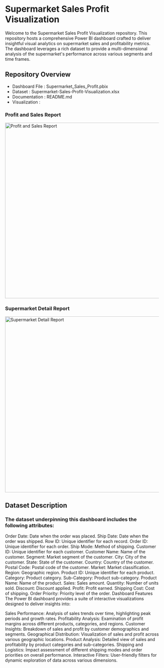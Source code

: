 # Supermarket Sales Profit Visualization

Welcome to the Supermarket Sales Profit Visualization repository. This repository hosts a comprehensive Power BI dashboard crafted to deliver insightful visual analytics on supermarket sales and profitability metrics. The dashboard leverages a rich dataset to provide a multi-dimensional analysis of the supermarket's performance across various segments and time frames.

## Repository Overview

- Dashboard File : Supermarket_Sales_Profit.pbix
- Dataset : Supermarket-Sales-Profit-Visualization.xlsx
- Documentation : README.md
- Visualization :

### Profit and Sales Report
<img width="573" alt="Profit and Sales Report" src="https://github.com/priyadarshini227/Supermarket-Sales-Profit-Visualization/assets/171139710/c55acc3f-baf9-4c5a-a5f5-39606d7966f1">

### Supermarket Detail Report
<img width="574" alt="Supermarket Detail Report" src="https://github.com/priyadarshini227/Supermarket-Sales-Profit-Visualization/assets/171139710/c7b8009c-753e-40bc-af86-4f8c0336dbed">

## Dataset Description

### The dataset underpinning this dashboard includes the following attributes:

Order Date: Date when the order was placed.
Ship Date: Date when the order was shipped.
Row ID: Unique identifier for each record.
Order ID: Unique identifier for each order.
Ship Mode: Method of shipping.
Customer ID: Unique identifier for each customer.
Customer Name: Name of the customer.
Segment: Market segment of the customer.
City: City of the customer.
State: State of the customer.
Country: Country of the customer.
Postal Code: Postal code of the customer.
Market: Market classification.
Region: Geographic region.
Product ID: Unique identifier for each product.
Category: Product category.
Sub-Category: Product sub-category.
Product Name: Name of the product.
Sales: Sales amount.
Quantity: Number of units sold.
Discount: Discount applied.
Profit: Profit earned.
Shipping Cost: Cost of shipping.
Order Priority: Priority level of the order.
Dashboard Features
The Power BI dashboard provides a suite of interactive visualizations designed to deliver insights into:

Sales Performance: Analysis of sales trends over time, highlighting peak periods and growth rates.
Profitability Analysis: Examination of profit margins across different products, categories, and regions.
Customer Insights: Breakdown of sales and profit by customer demographics and segments.
Geographical Distribution: Visualization of sales and profit across various geographic locations.
Product Analysis: Detailed view of sales and profitability by product categories and sub-categories.
Shipping and Logistics: Impact assessment of different shipping modes and order priorities on overall performance.
Interactive Filters: User-friendly filters for dynamic exploration of data across various dimensions.
